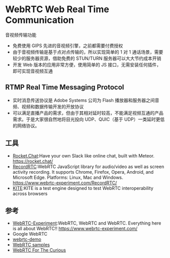# WebRTC Web Real Time Communication

音视频传输功能

* 免费使用 GIPS 先进的音视频引擎，之前都需要付费授权
* 由于音视频传输是基于点对点传输的，所以实现简单的 1 对 1 通话场景，需要较少的服务器资源，借助免费的 STUN/TURN 服务器可以大大节约成本开销
* 开发 Web 版本的应用非常方便，使用简单的 JS 接口，无需安装任何插件，即可实现音视频互通

## RTMP Real Time Messaging Protocol

* 实时消息传送协议是 Adobe Systems 公司为 Flash 播放器和服务器之间音频、视频和数据传输开发的开放协议
* 可以满足直播产品的需求，但由于其相对延时较高，不能满足视频互通的产品需求。于是大家很自然地将目光投向 UDP、QUIC（基于 UDP）一类延时更低的网络协议。

## 工具

* [Rocket.Chat](https://github.com/RocketChat/Rocket.Chat):Have your own Slack like online chat, built with Meteor. <https://rocket.chat/>
* [RecordRTC](https://github.com/muaz-khan/RecordRTC):WebRTC JavaScript library for audio/video as well as screen activity recording. It supports Chrome, Firefox, Opera, Android, and Microsoft Edge. Platforms: Linux, Mac and Windows. <https://www.webrtc-experiment.com/RecordRTC/>
* [KITE](https://github.com/webrtc/KITE):KITE is a test engine designed to test WebRTC interoperability across browsers

## 参考

* [WebRTC-Experiment](https://github.com/muaz-khan/WebRTC-Experiment):WebRTC, WebRTC and WebRTC. Everything here is all about WebRTC!! <https://www.webrtc-experiment.com/>
* Google WebRTC
* [webrtc-demo](https://nashaofu.github.io/webrtc-demo/)
* [WebRTC samples](https://webrtc.github.io/samples/)
* [WebRTC For The Curious](https://webrtcforthecurious.com/)

